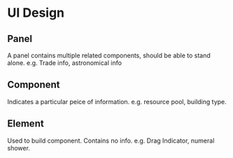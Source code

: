# UI Design

## Panel
A panel contains multiple related components, should be able to stand alone.
e.g. Trade info, astronomical info

## Component
Indicates a particular peice of information. e.g. resource pool, building type.

## Element
Used to build component. Contains no info. e.g. Drag Indicator, numeral shower. 